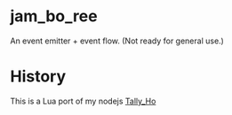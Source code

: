 jam\_bo\_ree
============

An event emitter + event flow. (Not ready for general use.)

History
=======

This is a Lua port of my nodejs [Tally\_Ho](https://github.com/da99/tally_ho)
